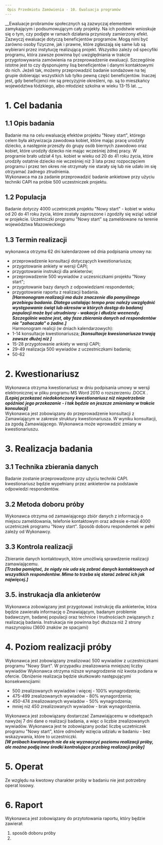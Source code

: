 ```yaml
---
 Opis Przedmiotu Zamówienia - 10. Ewaluacja programów
---
```


__Ewaluacje probramów społecznych są zazwyczaj elementem zamykającym i podsumowującym cały projekty. Na ich podstwie wnioskuje się o tym, czy podjęte w ramach działania przyniosły zamierzony efekt.    
Zazwyczj ewaluacje dotyczą beneficjentów programów. Mogą nimi być zarówno osoby fizyczne, jak i prawne, które zgłaszają się same lub są wybierani przez instytucję realizującą projekt. Wszystko zależy od specyfiki programu, która zawsze powinna być uwzględniania w trakcie przygotowywania zamówienia na przeprowadzenie ewaluacji. 
Szczególnie istotne jest to czy dysponujemy lisą beneficjentów i danymi kontaktowymi do nich. Jeżeli tak, możemy przeprowadzić badanie sondażowe na tej grupie dobierając wszystkich lub tylko pewną część beneficjentów. Inaczej jest, gdy beneficjenci nie są precyzyjnie określeni, np. są to mieszkańcy województwa łódzkiego, albo młodzież szkolna w wieku 13-15 lat.  __


# 1. Cel badania    
## 1.1 Opis badania    
Badanie ma na celu ewaluację efektów projektu "Nowy start", którego celem była aktywizacja zawodowa kobiet, które mając pracę urodziły dziecko, a następnie przeszły do grupy osób biernych zawodowo oraz kobiet, które urodziły dziecko nie mając wcześniej żdnej pracy. W programie brało udział 4 tys. kobiet w wieku od 20 do 41 roku życia, które urodziły ostatnie dziecko nie wcześniej niż 3 lata przez rozpoczęciem programu i przez ten okres nie otrzymały nie starały się lub nie udało im się otrzyamać żadnego ztrudnienia.     
Wykonawca ma za zadanie przeprowadzić badanie ankietowe przy użyciu techniki CAPI na próbie 500 uczestniczek projektu.      
## 1.2 Populacja
Badanie dotyczy 4000 uczetniczek projektu "Nowy start" - kobiet w wieku od 20 do 41 roku życia, które zostały zaproszone i zgodziły się wziąć udział w projekcie. Uczetniczki programu "Nowy start" są zameldowane na terenie województwa Mazowieckiego      
## 1.3 Termin realizacji     
wykonawca otrzyma 62 dni kalendarzowe od dnia podpisania umowy na:
  * przeprowadzenie konsultacji dotyczących kwestionariusza;     
  * przygotowanie ankiety w wersji CAPI;     
  * przygotowanie instrukcji dla ankieterów;
  * przeprowadzenie 500 wywiadów z uczesniczkami projektu "Nowy start";     
  * przygotowanie bazy danych z odpowiedziami respondentek;     
  * przygotowanie raportu z realizacji badania.     
__*[Harmonogram realizacji ma duże znaczenie dla pomyślnego przebiegu badania. Dlatego ustalając tempo prac należy uwzględnić występowanie świąt lub okresów w których dostęp do badanej populacji może być utrudniony - wakacje i dłudzie weenendy. Szczególnie ważne jest, aby faza zbierania danych od respondentów nie "zahaczała" o żadne.]*__     
Harmonogram realicji (w dniach kalendarzowych):     
  * 1-14 konsultacje kwestionariusza; __*[konsultacje kwesionariusza trwają zawsze dłużej niż ]*__
  * 15-28 przygotowanie ankiety w wersji CAPI;
  * 29-49 realizacja 500 wywiadów z uczestniczkami badania;
  * 50-62     

# 2. Kwestionariusz      
Wykonawca otrzyma kwestionariusz w dniu podpisania umowy w wersji elektronicznej w pliku programu MS Word 2010 o rozszerzeniu .DOCX .    
__*[Lepiej przekazać niedokończony kwestionariusz niż niepotrzebnie opóźniać jego przekazanie - i tak będzie on jeszcze zmieniany w trakcie konsulacji]*__      
Wykonawca jest zobowiązany do przeprowadzenie konsultacji z Zamawiającym w zakresie struktury kwestionariusza. W wyniku konsultacji, za zgodą Zamawiającego. Wykonawca może wprowadzić zmiany w kwestionariuszu.    

# 3. Realizacja badania       
## 3.1 Technika zbierania danych     
Badanie zostanie przeprowadzone przy użyciu techniki CAPI. kwestionariusz będzie wypełniany przez ankieterów na podstawie odpowiedzi respondentów. 
## 3.2 Metoda doboru próby     
Wykonawca otrzyma od zamawiającego zbiór danych z informacją o miejscu zameldowania, telefonie kontaktowym oraz adresie e-mail 4000 uczetniczek programu "Nowy start". Sposób doboru respondentek w pełni zależy od Wykonawcy.
## 3.3 Kontrola realizacji        
Zbieranie danych kontaktowych, które umożliwią sprawdzenie realizacji zamawiającemu.    
__*[Trzeba pamiętać, że nigdy nie uda się zebrać danych kontaktowych od wszystkich respondentów. Mimo to trzeba się starać zebrać ich jak najwięcej.]*__    
## 3.5. instrukacja dla ankieterów    
Wykonawca zobowiązany jest przygotować instrukcję dla ankieterów, która będzie zawierała informację o Zmawiającym, badanym problemie badawczym, badanej populacji oraz technice i trudnościach związanych z realizacją badania. Instrukacja nie powinna być dłuższa niż 2 strony maszynopisu (3600 znaków ze spacjami)

# 4. Poziom realizacji próby     
Wykonawca jest zobowiązany zrealizować 500 wywiadów z uczestniczkami programu "Nowy Start". W przypadku zrealizowania mniejszej liczby wywiadów Wykonawca otrzyma niższe wynagrodzenie niż kwota podana w ofercie. Obniżenie realizacja będzie skutkowało następującymi konsekwencjiami:     

* 500 zrealizowanych wywiadów i więcej - 100% wynagrodzenia;     
* 475-499 zrealizowanych wywiadów - 80% wynagordzenia;     
* 450-474 zrealizowanych wywiadów - 50% wynagrodzenia;      
* mniej niż 450 zrealizowanych wywiadów - brak wynagordzenia.    

Wykonawca jest zobowiązany dostarczać Zamawiającemu w odsetępach nawyżej 7 dni dane o realizacji badania, a więc o liczbie zrealizowanych wywiadów. Wykonawca jest te zobowiązany podać liczbę uczetniczek programu "Nowy start", które odmówiły wzięcia udziału w badaniu - bez wskazywania, które to uczestniczki.     
__*[W próbach kwotowych nie da się wyznaczyć poziomu realizacji próby, ale można podją inne środki kontrolujące przebieg realizacji próby]*__           
# 5. Operat       
Ze względu na kwotowy charakter próby w badaniu nie jest potrzebny operat losowy.     
# 6. Raport       
Wykonawca jest zobowiązany do przytotowania raportu, który będzie zawierał:     
  1.  sposób doboru próby
  2.  
  

